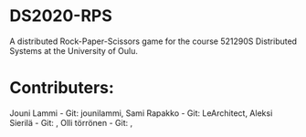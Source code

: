 # DS2020-RPS
A distributed Rock-Paper-Scissors game for the course 521290S Distributed Systems at the University of Oulu.

# Contributers:
Jouni Lammi - Git: jounilammi, 
Sami Rapakko - Git: LeArchitect, 
Aleksi Sierilä - Git: , 
Olli törrönen - Git: , 
